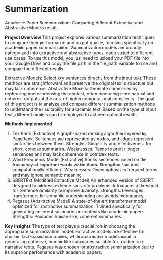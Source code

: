 # Summarization
Academic Paper Summarization: Comparing different Extractive and Abstractive Models result

**Project Overview**
This project explores various summarization techniques to compare their performance and output quality, focusing specifically on academic paper summarization. Summarization models are broadly categorized into extractive and abstractive types, each suited to different use cases. To use this model, you just need  to upload your PDF file into your Google Drive and copy the file path in the file_path variable to use and compare the different results.

Extractive Models: Select key sentences directly from the input text. These methods are straightforward and preserve the original text's structure but may lack coherence.
Abstractive Models: Generate summaries by rephrasing and condensing the content, often producing more natural and coherent outputs at the cost of higher computational complexity.
The goal of this project is to analyze and compare different summarization methods to understand their suitability for academic text. Based on the type of input text, different models can be employed to achieve optimal results.

**Methods Implemented**
1. TextRank (Extractive)
A graph-based ranking algorithm inspired by PageRank.
Sentences are represented as nodes, and edges represent similarities between them.
Strengths: Simplicity and effectiveness for short, concise summaries.
Weaknesses: Tends to prefer longer sentences and may lack coherence in complex texts.
2. Word Frequency Model (Extractive)
Ranks sentences based on the frequency of important words within them.
Strengths: Fast and computationally efficient.
Weaknesses: Overemphasizes frequent terms and may ignore semantic meaning.
3. SBERTExt (Modified Extractive Model)
An enhanced version of SBERT designed to address extreme similarity problems.
Introduces a threshold for sentence similarity to improve diversity.
Strengths: Leverages transformers for semantic understanding and avoids redundancy.
4. Pegasus (Abstractive Model)
A state-of-the-art transformer model optimized for abstractive summarization.
Trained specifically for generating coherent summaries in contexts like academic papers.
Strengths: Produces human-like, coherent summaries.

**Key Insights**
The type of text plays a crucial role in choosing the appropriate summarization model.
Extractive models are effective for shorter, fact-based summaries, while abstractive models excel in generating cohesive, human-like summaries suitable for academic or narrative texts.
Pegasus was chosen for abstractive summarization due to its superior performance with academic papers.
